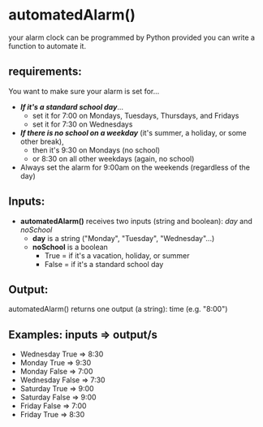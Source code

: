 # automatedAlarm()
 your alarm clock can be programmed by Python provided you can write a function to automate it.

**requirements:**
----------
You want to make sure your alarm is set for...
* ***If it's a standard school day***...
  * set it for 7:00 on Mondays, Tuesdays, Thursdays, and Fridays
  * set it for 7:30 on Wednesdays
* ***If there is no school on a weekday*** (it's summer, a holiday, or some other break),
  * then it's 9:30 on Mondays (no school)
  * or 8:30 on all other weekdays (again, no school)
* Always set the alarm for 9:00am on the weekends (regardless of the day)

**Inputs:**
----------
* **automatedAlarm()** receives two inputs (string and boolean): *day* and *noSchool*
  * **day** is a string ("Monday", "Tuesday", "Wednesday"...)
  * **noSchool** is a boolean
    * True = if it's a vacation, holiday, or summer
    * False = if it's a standard school day

**Output:**
------------
automatedAlarm() returns one output (a string): time (e.g. "8:00")

**Examples:**
inputs => output/s
--------------------------------
* Wednesday True => 8:30
* Monday True => 9:30
* Monday False => 7:00
* Wednesday False => 7:30
* Saturday True => 9:00
* Saturday False => 9:00
* Friday False => 7:00
* Friday True => 8:30
